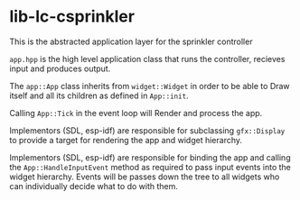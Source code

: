 # lib-lc-csprinkler

This is the abstracted application layer for the sprinkler controller

`app.hpp` is the high level application class that runs the controller, 
recieves input and produces output.

The `app::App` class inherits from `widget::Widget` in order to be able to Draw itself
and all its children as defined in `App::init`.

Calling `App::Tick` in the event loop will Render and process the app.

Implementors (SDL, esp-idf) are responsible for subclassing `gfx::Display` to provide a target
for rendering the app and widget hierarchy.

Implementors (SDL, esp-idf) are responsible for binding the app and calling the 
`App::HandleInputEvent` method as required to pass input events into the widget hierarchy.
Events will be passes down the tree to all widgets who can individually decide what to do with them.